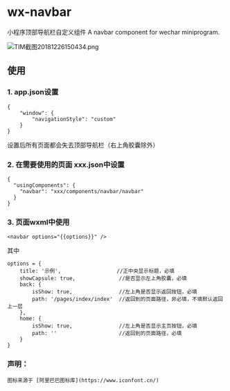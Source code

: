 # wx-navbar

小程序顶部导航栏自定义组件
A navbar component for wechar miniprogram.

![TIM截图20181226150434.png](https://i.loli.net/2018/12/26/5c23284d26049.png)

## 使用

### 1. app.json设置

``` #json
{
    "window": {
        "navigationStyle": "custom"
    }
}
```

设置后所有页面都会失去顶部导航栏（右上角胶囊除外）

### 2. 在需要使用的页面 xxx.json中设置

``` #json
{
  "usingComponents": {
    "navbar": "xxx/components/navbar/navbar"
  }
}
```

### 3. 页面wxml中使用

```#html
<navbar options="{{options}}" />
```

其中

```#javascript
options = {
    title: '示例',                  //正中央显示标题，必填
    showCapsule: true,              //是否显示左上角胶囊，必填
    back: {
        isShow: true,               //左上角是否显示返回按钮，必填
        path: '/pages/index/index'  //返回到的页面路径，非必填，不填默认返回上一层
    },
    home: {
        isShow: true,               //左上角是否显示主页按钮，必填
        path: ''                    //返回到的页面路径，必填
    }
}
```

### 声明：

    图标来源于 [阿里巴巴图标库](https://www.iconfont.cn/)
